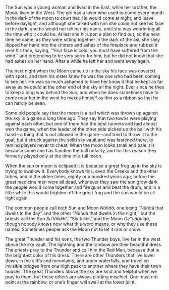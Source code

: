 The Sun was a young woman and lived in the East, while her brother, the Moon, lived in the West. The girl had a lover who used to come every month in the dark of the moon to court her. He would come at night, and leave before daylight, and although she talked with him she could not see his face in the dark, and he would not tell her his name, until she was wondering all the time who it could be. At last she hit upon a plan to find out, so the next time he came, as they were sitting together in the dark of the âsĭ, she slyly dipped her hand into the cinders and ashes of the fireplace and rubbed it over his face, saying, “Your face is cold; you must have suffered from the wind,” and pretending to be very sorry for him, but he did not know that she had ashes on her hand. After a while he left her and went away again.

The next night when the Moon came up in the sky his face was covered with spots, and then his sister knew he was the one who had been coming to see her. He was so much ashamed to have her know it that he kept as far away as he could at the other end of the sky all the night. Ever since he tries to keep a long way behind the Sun, and when he does sometimes have to come near her in the west he makes himself as thin as a ribbon so that he can hardly be seen.

Some old people say that the moon is a ball which was thrown up against the sky in a game a long time ago. They say that two towns were playing against each other, but one of them had the best runners and had almost won the game, when the leader of the other side picked up the ball with his hand—a thing that is not allowed in the game—and tried to throw it to the goal, but it struck against the solid sky vault and was fastened there, to remind players never to cheat. When the moon looks small and pale it is because some one has handled the ball unfairly, and for this reason they formerly played only at the time of a full moon.

When the sun or moon is eclipsed it is because a great frog up in the sky is trying to swallow it. Everybody knows this, even the Creeks and the other tribes, and in the olden times, eighty or a hundred years ago, before the great medicine men were all dead, whenever they saw the sun grow dark the people would come together and fire guns and beat the drum, and in a little while this would frighten off the great frog and the sun would be all right again.

The common people call both Sun and Moon _Nûñdă_, one being “Nûñdă that dwells in the day” and the other “Nûñdă that dwells in the night,” but the priests call the Sun _Su′tălidihĭ′_, “Six-killer,” and the Moon _Ge′ʻyăgu′ga_, though nobody knows now what this word means, or why they use these names. Sometimes people ask the Moon not to let it rain or snow.

The great Thunder and his sons, the two Thunder boys, live far in the west above the sky vault. The lightning and the rainbow are their beautiful dress. The priests pray to the Thunder and call him the Red Man, because that is the brightest color of his dress. There are other Thunders that live lower down, in the cliffs and mountains, and under waterfalls, and travel on invisible bridges from one high peak to another where they have their town houses. The great Thunders above the sky are kind and helpful when we pray to them, but these others are always plotting mischief. One must not point at the rainbow, or one’s finger will swell at the lower joint.
